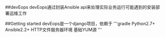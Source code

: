 ##devEops
devEops通过封装Ansible api来处理实际业务运行可能遇到的安装部署运维工作

##Getting started
devEops是一个django项目，依赖于
'''gradle
    Python2.7+
    Ansible2.2+
    HTTP文件服务器环境
    基础YUM源
'''